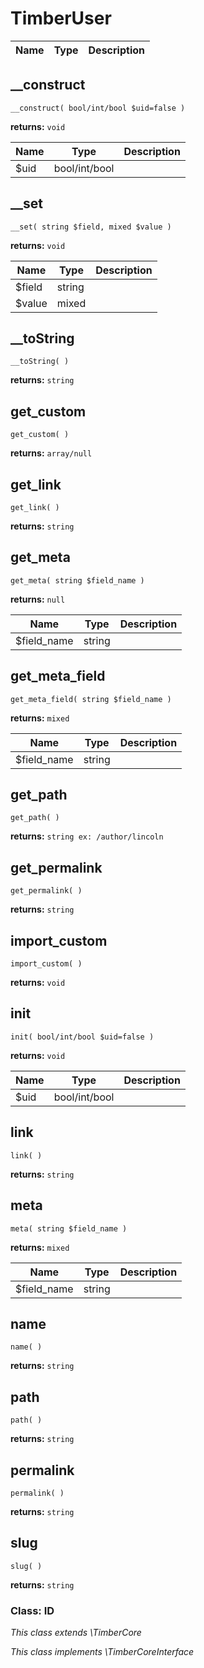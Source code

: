 
# TimberUser




Name | Type | Description
---- | ---- | -----------
## __construct
`__construct( bool/int/bool $uid=false )`

**returns:** `void`



Name | Type | Description
---- | ---- | -----------
$uid | bool/int/bool | 


## __set
`__set( string $field, mixed $value )`

**returns:** `void`



Name | Type | Description
---- | ---- | -----------
$field | string | 
$value | mixed | 


## __toString
`__toString( )`

**returns:** `string`




## get_custom
`get_custom( )`

**returns:** `array/null`




## get_link
`get_link( )`

**returns:** `string`




## get_meta
`get_meta( string $field_name )`

**returns:** `null`



Name | Type | Description
---- | ---- | -----------
$field_name | string | 


## get_meta_field
`get_meta_field( string $field_name )`

**returns:** `mixed`



Name | Type | Description
---- | ---- | -----------
$field_name | string | 


## get_path
`get_path( )`

**returns:** `string ex: /author/lincoln`




## get_permalink
`get_permalink( )`

**returns:** `string`




## import_custom
`import_custom( )`

**returns:** `void`




## init
`init( bool/int/bool $uid=false )`

**returns:** `void`



Name | Type | Description
---- | ---- | -----------
$uid | bool/int/bool | 


## link
`link( )`

**returns:** `string`




## meta
`meta( string $field_name )`

**returns:** `mixed`



Name | Type | Description
---- | ---- | -----------
$field_name | string | 


## name
`name( )`

**returns:** `string`




## path
`path( )`

**returns:** `string`




## permalink
`permalink( )`

**returns:** `string`




## slug
`slug( )`

**returns:** `string`





### Class: ID



*This class extends \TimberCore*

*This class implements \TimberCoreInterface*

